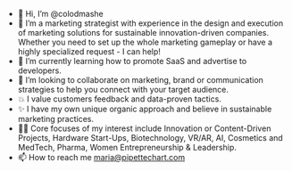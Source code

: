- 👋 Hi, I’m @colodmashe
- 👀 I’m a marketing strategist with experience in the design and execution of marketing solutions for sustainable innovation-driven companies. Whether you need to set up the whole marketing gameplay or have a highly specialized request - I can help!
- 🌱 I’m currently learning how to promote SaaS and advertise to developers.
- 💞️ I’m looking to collaborate on marketing, brand or communication strategies to help you connect with your target audience.
- 💥 I value customers feedback and data-proven tactics.
- ✨ I have my own unique organic approach and believe in sustainable marketing practices.
- 👩‍🔬 Core focuses of my interest include Innovation or Content-Driven Projects, Hardware Start-Ups, Biotechnology, VR/AR, AI, Cosmetics and MedTech, Pharma, Women Entrepreneurship & Leadership.
- 📫 How to reach me maria@pipettechart.com
